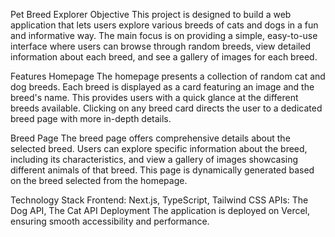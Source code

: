 Pet Breed Explorer
Objective
This project is designed to build a web application that lets users explore various breeds of cats and dogs in a fun and informative way. The main focus is on providing a simple, easy-to-use interface where users can browse through random breeds, view detailed information about each breed, and see a gallery of images for each breed.

Features
Homepage
The homepage presents a collection of random cat and dog breeds. Each breed is displayed as a card featuring an image and the breed's name. This provides users with a quick glance at the different breeds available. Clicking on any breed card directs the user to a dedicated breed page with more in-depth details.

Breed Page
The breed page offers comprehensive details about the selected breed. Users can explore specific information about the breed, including its characteristics, and view a gallery of images showcasing different animals of that breed. This page is dynamically generated based on the breed selected from the homepage.

Technology Stack
Frontend: Next.js, TypeScript, Tailwind CSS
APIs: The Dog API, The Cat API
Deployment
The application is deployed on Vercel, ensuring smooth accessibility and performance.
